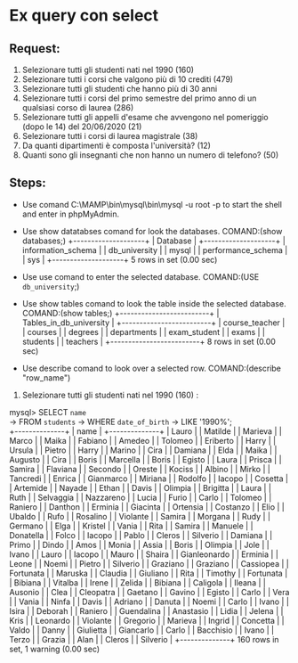 # Ex query con select


## Request:

1. Selezionare tutti gli studenti nati nel 1990 (160)
2. Selezionare tutti i corsi che valgono più di 10 crediti (479)
3. Selezionare tutti gli studenti che hanno più di 30 anni
4. Selezionare tutti i corsi del primo semestre del primo anno di un qualsiasi corso di
laurea (286)
5. Selezionare tutti gli appelli d'esame che avvengono nel pomeriggio (dopo le 14) del
20/06/2020 (21)
6. Selezionare tutti i corsi di laurea magistrale (38)
7. Da quanti dipartimenti è composta l'università? (12)
8. Quanti sono gli insegnanti che non hanno un numero di telefono? (50)

## Steps:

- Use comand C:\MAMP\bin\mysql\bin\mysql -u root -p to start the shell and enter in phpMyAdmin.
- Use show datatabses comand for look the databases. COMAND:(show databases;)
+--------------------+
| Database           |
+--------------------+
| information_schema |
| db_university      |
| mysql              |
| performance_schema |
| sys                |
+--------------------+
5 rows in set (0.00 sec)

- Use use comand to enter the selected database. COMAND:(USE `db_university`;)
- Use show tables comand to look the table inside the selected database. COMAND:(show tables;)
+-------------------------+
| Tables_in_db_university |
+-------------------------+
| course_teacher          |
| courses                 |
| degrees                 |
| departments             |
| exam_student            |
| exams                   |
| students                |
| teachers                |
+-------------------------+
8 rows in set (0.00 sec)

- Use describe comand to look over a selected row. COMAND:(describe "row_name")

1. Selezionare tutti gli studenti nati nel 1990 (160) :

mysql> SELECT `name`   
    -> FROM `students`
    -> WHERE `date_of_birth`
    -> LIKE '1990%';   
+--------------+
| name         |
+--------------+
| Lauro        |
| Matilde      |
| Marieva      |
| Marco        |
| Maika        |
| Fabiano      |
| Amedeo       |
| Tolomeo      |
| Eriberto     |
| Harry        |
| Ursula       |
| Pietro       |
| Harry        |
| Marino       |
| Cira         |
| Damiana      |
| Elda         |
| Maika        |
| Augusto      |
| Cira         |
| Boris        |
| Marcella     |
| Boris        |
| Egisto       |
| Laura        |
| Prisca       |
| Samira       |
| Flaviana     |
| Secondo      |
| Oreste       |
| Kociss       |
| Albino       |
| Mirko        |
| Tancredi     |
| Enrica       |
| Gianmarco    |
| Miriana      |
| Rodolfo      |
| Iacopo       |
| Cosetta      |
| Artemide     |
| Nayade       |
| Ethan        |
| Davis        |
| Olimpia      |
| Brigitta     |
| Laura        |
| Ruth         |
| Selvaggia    |
| Nazzareno    |
| Lucia        |
| Furio        |
| Carlo        |
| Tolomeo      |
| Raniero      |
| Danthon      |
| Erminia      |
| Giacinta     |
| Ortensia     |
| Costanzo     |
| Elio         |
| Ubaldo       |
| Rufo         |
| Rosalino     |
| Violante     |
| Samira       |
| Morgana      |
| Rudy         |
| Germano      |
| Elga         |
| Kristel      |
| Vania        |
| Rita         |
| Samira       |
| Manuele      |
| Donatella    |
| Folco        |
| Iacopo       |
| Pablo        |
| Cleros       |
| Silverio     |
| Damiana      |
| Primo        |
| Dindo        |
| Amos         |
| Monia        |
| Assia        |
| Boris        |
| Olimpia      |
| Jole         |
| Ivano        |
| Lauro        |
| Iacopo       |
| Mauro        |
| Shaira       |
| Gianleonardo |
| Erminia      |
| Leone        |
| Noemi        |
| Pietro       |
| Silverio     |
| Graziano     |
| Graziano     |
| Cassiopea    |
| Fortunata    |
| Maruska      |
| Claudia      |
| Giuliano     |
| Rita         |
| Timothy      |
| Fortunata    |
| Bibiana      |
| Vitalba      |
| Irene        |
| Zelida       |
| Bibiana      |
| Caligola     |
| Ileana       |
| Ausonio      |
| Clea         |
| Cleopatra    |
| Gaetano      |
| Gavino       |
| Egisto       |
| Carlo        |
| Vera         |
| Vania        |
| Ninfa        |
| Davis        |
| Adriano      |
| Danuta       |
| Noemi        |
| Carlo        |
| Ivano        |
| Isira        |
| Deborah      |
| Raniero      |
| Guendalina   |
| Anastasio    |
| Lidia        |
| Jelena       |
| Kris         |
| Leonardo     |
| Violante     |
| Gregorio     |
| Marieva      |
| Ingrid       |
| Concetta     |
| Valdo        |
| Danny        |
| Giulietta    |
| Giancarlo    |
| Carlo        |
| Bacchisio    |
| Ivano        |
| Terzo        |
| Grazia       |
| Alan         |
| Cleros       |
| Silverio     |
+--------------+
160 rows in set, 1 warning (0.00 sec)